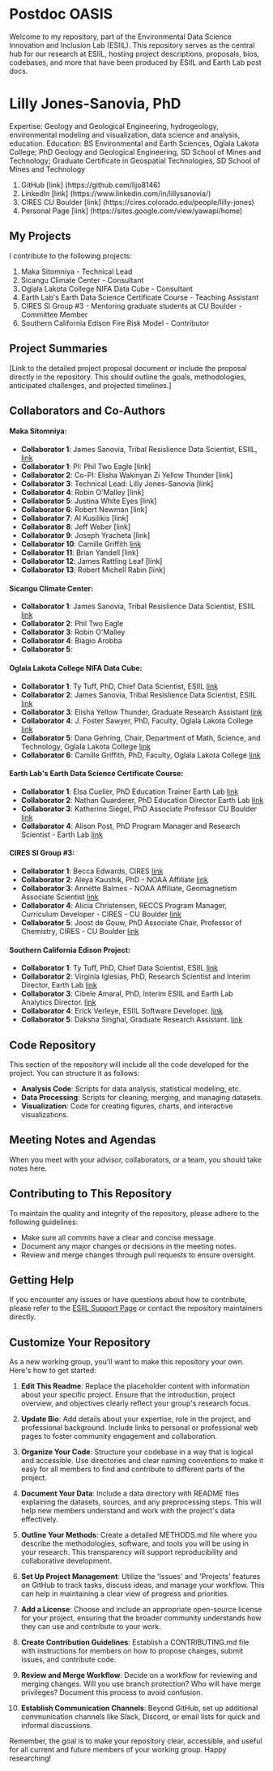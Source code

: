 # Postdoc OASIS
Welcome to my repository, part of the Environmental Data Science Innovation and Inclusion Lab (ESIIL). This repository serves as the central hub for our research at ESIIL, hosting project descriptions, proposals, bios, codebases, and more that have been produced by ESIIL and Earth Lab post docs. 

# Lilly Jones-Sanovia, PhD
Expertise: Geology and Geological Engineering, hydrogeology, environmental modeling and visualization, data science and analysis, education.
Education: BS Environmental and Earth Sciences, Oglala Lakota College; PhD Geology and Geological Engineering, SD School of Mines and Technology; Graduate Certificate in Geospatial Technologies, SD School of Mines and Technology
<ol>
<li>GitHub [link] (https://github.com/lijo8146)</li>
<li>LinkedIn [link] (https://www.linkedin.com/in/lillysanovia/)</li>
<li>CIRES CU Boulder [link] (https://cires.colorado.edu/people/lilly-jones)</li>
<li>Personal Page [link] (https://sites.google.com/view/yawapi/home)</li>
</ol>

## My Projects

I contribute to the following projects:
<ol>
<li>Maka Sitomniya - Technical Lead</li>
<li>Sicangu Climate Center - Consultant</li>
<li>Oglala Lakota College NIFA Data Cube - Consultant</li>
<li>Earth Lab's Earth Data Science Certificate Course - Teaching Assistant</li>
<li>CIRES SI Group #3 - Mentoring graduate students at CU Boulder - Committee Member</li>
<li>Southern California Edison Fire Risk Model - Contributor</li>
</ol>

## Project Summaries

[Link to the detailed project proposal document or include the proposal directly in the repository. This should outline the goals, methodologies, anticipated challenges, and projected timelines.]

## Collaborators and Co-Authors 

#### Maka Sitomniya: 
- **Collaborator 1**: James Sanovia, Tribal Resislience Data Scientist, ESIIL, [link](https://github.com/HeSapa9)
- **Collaborator 1**: PI: Phil Two Eagle [link]
- **Collaborator 2**: Co-PI: Elisha Wakinyan Zi Yellow Thunder [link]
- **Collaborator 3**: Technical Lead: Lilly Jones-Sanovia [link]
- **Collaborator 4**: Robin O'Malley [link]
- **Collaborator 5**: Justina White Eyes [link]
- **Collaborator 6**: Robert Newman [link]
- **Collaborator 7**: Al Kusilikis [link]
- **Collaborator 8**: Jeff Weber [link]
- **Collaborator 9**: Joseph Yracheta [link]
- **Collaborator 10**: Camille Griffith [link](https://scholar.google.com/citations?user=MOGWrOkAAAAJ&hl=en)
- **Collaborator 11**: Brian Yandell [link]
- **Collaborator 12**: James Rattling Leaf [link]
- **Collaborator 13**: Robert Michell Rabin [link]

#### Sicangu Climate Center:
- **Collaborator 1**: James Sanovia, Tribal Resislience Data Scientist, ESIIL [link](https://github.com/HeSapa9)
- **Collaborator 2**: Phil Two Eagle 
- **Collaborator 3**: Robin O'Malley
- **Collaborator 4**: Biagio Arobba
- **Collaborator 5**: 
  
#### Oglala Lakota College NIFA Data Cube: 
- **Collaborator 1**: Ty Tuff, PhD, Chief Data Scientist, ESIIL [link](https://github.com/ttuff)
- **Collaborator 2**: James Sanovia, Tribal Resislience Data Scientist, ESIIL [link](https://github.com/HeSapa9)
- **Collaborator 3**: Elisha Yellow Thunder, Graduate Research Assistant [link](https://www.linkedin.com/in/elisha-l-wakinyan-zi-yellow-thunder-68964a4b/)
- **Collaborator 4**: J. Foster Sawyer, PhD, Faculty, Oglala Lakota College [link](https://www.researchgate.net/scientific-contributions/J-Foster-Sawyer-2199823540)
- **Collaborator 5**: Dana Gehring, Chair, Department of Math, Science, and Technology, Oglala Lakota College [link](https://www.linkedin.com/in/dana-gehring/)
- **Collaborator 6**: Camille Griffith, PhD, Faculty, Oglala Lakota College [link](https://scholar.google.com/citations?user=MOGWrOkAAAAJ&hl=en)

#### Earth Lab's Earth Data Science Certificate Course:
- **Collaborator 1**: Elsa Cueller, PhD Education Trainer Earth Lab [link](https://earthlab.colorado.edu/our-team/elsa-culler)
- **Collaborator 2**: Nathan Quarderer, PhD Education Director Earth Lab [link](https://earthlab.colorado.edu/our-team/nathan-quarderer)
- **Collaborator 3**: Katherine Siegel, PhD Associate Professor CU Boulder [link](https://www.colorado.edu/geography/katherine-siegel)
- **Collaborator 4**: Alison Post, PhD Program Manager and Research Scientist - Earth Lab [link](https://earthlab.colorado.edu/our-team/alison-post)
  
#### CIRES SI Group #3:
- **Collaborator 1**: Becca Edwards, CIRES [link](https://cires.colorado.edu/people/becca-edwards)
- **Collaborator 2**: Aleya Kaushik, PhD - NOAA Affiliate [link](https://cires.colorado.edu/people/aleya-kaushik)
- **Collaborator 3**: Annette Balmes - NOAA Affiliate, Geomagnetism Associate Scientist [link](https://cires.colorado.edu/people/annette-balmes)
- **Collaborator 4**: Alicia Christensen, RECCS Program Manager, Curriculum Developer - CIRES - CU Boulder [link](https://cires.colorado.edu/people/alicia-christensen)
- **Collaborator 5**: Joost de Gouw, PhD Associate Chair, Professor of Chemistry, CIRES - CU Boulder [link](https://cires.colorado.edu/people/joost-de-gouw)
 

#### Southern California Edison Project:
- **Collaborator 1**: Ty Tuff, PhD, Chief Data Scientist, ESIIL [link](https://github.com/ttuff)
- **Collaborator 2**: Virginia Iglesias, PhD, Research Scientist and Interim Director, Earth Lab [link](https://github.com/viriglesias)
- **Collaborator 3**: Cibele Amaral, PhD, Interim ESIIL and Earth Lab Analytics Director. [link](https://github.com/CibeleAmaral)
- **Collaborator 4**: Erick Verleye, ESIIL Software Developer. [link](https://github.com/Ckster)
- **Collaborator 5**: Daksha Singhal, Graduate Research Assistant. [link](https://www.linkedin.com/in/dakshasinghal/?originalSubdomain=in)



## Code Repository

This section of the repository will include all the code developed for the project. You can structure it as follows:

- **Analysis Code**: Scripts for data analysis, statistical modeling, etc.
- **Data Processing**: Scripts for cleaning, merging, and managing datasets.
- **Visualization**: Code for creating figures, charts, and interactive visualizations.

## Meeting Notes and Agendas

When you meet with your advisor, collaborators, or a team, you should take notes here. 

## Contributing to This Repository

To maintain the quality and integrity of the repository, please adhere to the following guidelines:

- Make sure all commits have a clear and concise message.
- Document any major changes or decisions in the meeting notes.
- Review and merge changes through pull requests to ensure oversight.

## Getting Help

If you encounter any issues or have questions about how to contribute, please refer to the [ESIIL Support Page](https://esiil.org/support) or contact the repository maintainers directly.

## Customize Your Repository

As a new working group, you'll want to make this repository your own. Here's how to get started:

1. **Edit This Readme**: Replace the placeholder content with information about your specific project. Ensure that the introduction, project overview, and objectives clearly reflect your group's research focus.

2. **Update Bio**: Add details about your expertise, role in the project, and professional background. Include links to personal or professional web pages to foster community engagement and collaboration.

3. **Organize Your Code**: Structure your codebase in a way that is logical and accessible. Use directories and clear naming conventions to make it easy for all members to find and contribute to different parts of the project.

4. **Document Your Data**: Include a data directory with README files explaining the datasets, sources, and any preprocessing steps. This will help new members understand and work with the project's data effectively.

5. **Outline Your Methods**: Create a detailed METHODS.md file where you describe the methodologies, software, and tools you will be using in your research. This transparency will support reproducibility and collaborative development.

6. **Set Up Project Management**: Utilize the 'Issues' and 'Projects' features on GitHub to track tasks, discuss ideas, and manage your workflow. This can help in maintaining a clear view of progress and priorities.

7. **Add a License**: Choose and include an appropriate open-source license for your project, ensuring that the broader community understands how they can use and contribute to your work.

8. **Create Contribution Guidelines**: Establish a CONTRIBUTING.md file with instructions for members on how to propose changes, submit issues, and contribute code.

9. **Review and Merge Workflow**: Decide on a workflow for reviewing and merging changes. Will you use branch protection? Who will have merge privileges? Document this process to avoid confusion.

10. **Establish Communication Channels**: Beyond GitHub, set up additional communication channels like Slack, Discord, or email lists for quick and informal discussions.

Remember, the goal is to make your repository clear, accessible, and useful for all current and future members of your working group. Happy researching!
